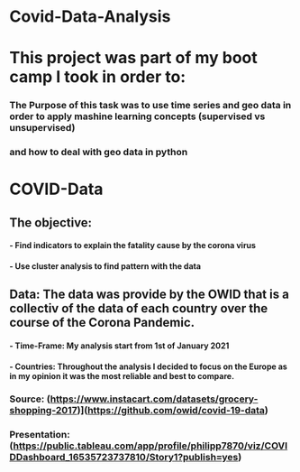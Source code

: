 # Covid-Data-Analysis

# This project was part of my boot camp I took in order to:
### The Purpose of this task was to use time series and geo data in order to apply mashine learning concepts (supervised vs unsupervised) 
### and how to deal with geo data in python


# COVID-Data 

## The objective:
#### - Find indicators to explain the fatality cause by the corona virus
#### - Use cluster analysis to find pattern with the data

## Data: The data was provide by the OWID that is a collectiv of the data of each country over the course of the Corona Pandemic.
#### - Time-Frame: My analysis start from 1st of January 2021
#### - Countries: Throughout the analysis I decided to focus on the Europe as in my opinion it was the most reliable and best to compare.

### Source:  (https://www.instacart.com/datasets/grocery-shopping-2017)](https://github.com/owid/covid-19-data)

### Presentation: (https://public.tableau.com/app/profile/philipp7870/viz/COVIDDashboard_16535723737810/Story1?publish=yes)
